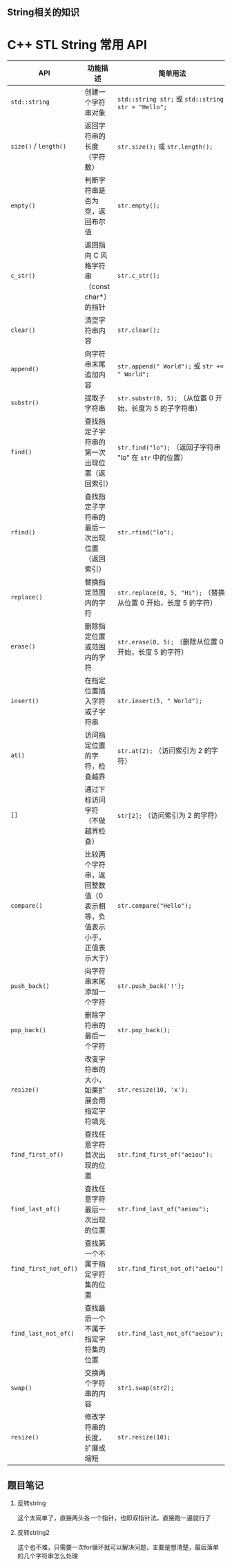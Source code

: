 ## String相关的知识

# C++ STL String 常用 API

| API                   | 功能描述                                                     | 简单用法                                                     |
| --------------------- | ------------------------------------------------------------ | ------------------------------------------------------------ |
| `std::string`         | 创建一个字符串对象                                           | `std::string str;` 或 `std::string str = "Hello";`           |
| `size()` / `length()` | 返回字符串的长度（字符数）                                   | `str.size();` 或 `str.length();`                             |
| `empty()`             | 判断字符串是否为空，返回布尔值                               | `str.empty();`                                               |
| `c_str()`             | 返回指向 C 风格字符串（const char*）的指针                   | `str.c_str();`                                               |
| `clear()`             | 清空字符串内容                                               | `str.clear();`                                               |
| `append()`            | 向字符串末尾追加内容                                         | `str.append(" World");` 或 `str += " World";`                |
| `substr()`            | 提取子字符串                                                 | `str.substr(0, 5);` （从位置 0 开始，长度为 5 的子字符串）   |
| `find()`              | 查找指定子字符串的第一次出现位置（返回索引）                 | `str.find("lo");` （返回子字符串 "lo" 在 `str` 中的位置）    |
| `rfind()`             | 查找指定子字符串的最后一次出现位置（返回索引）               | `str.rfind("lo");`                                           |
| `replace()`           | 替换指定范围内的字符                                         | `str.replace(0, 5, "Hi");` （替换从位置 0 开始，长度 5 的字符） |
| `erase()`             | 删除指定位置或范围内的字符                                   | `str.erase(0, 5);` （删除从位置 0 开始，长度 5 的字符）      |
| `insert()`            | 在指定位置插入字符或子字符串                                 | `str.insert(5, " World");`                                   |
| `at()`                | 访问指定位置的字符，检查越界                                 | `str.at(2);` （访问索引为 2 的字符）                         |
| `[]`                  | 通过下标访问字符（不做越界检查）                             | `str[2];` （访问索引为 2 的字符）                            |
| `compare()`           | 比较两个字符串，返回整数值（0 表示相等，负值表示小于，正值表示大于） | `str.compare("Hello");`                                      |
| `push_back()`         | 向字符串末尾添加一个字符                                     | `str.push_back('!');`                                        |
| `pop_back()`          | 删除字符串的最后一个字符                                     | `str.pop_back();`                                            |
| `resize()`            | 改变字符串的大小，如果扩展会用指定字符填充                   | `str.resize(10, 'x');`                                       |
| `find_first_of()`     | 查找任意字符首次出现的位置                                   | `str.find_first_of("aeiou");`                                |
| `find_last_of()`      | 查找任意字符最后一次出现的位置                               | `str.find_last_of("aeiou");`                                 |
| `find_first_not_of()` | 查找第一个不属于指定字符集的位置                             | `str.find_first_not_of("aeiou");`                            |
| `find_last_not_of()`  | 查找最后一个不属于指定字符集的位置                           | `str.find_last_not_of("aeiou");`                             |
| `swap()`              | 交换两个字符串的内容                                         | `str1.swap(str2);`                                           |
| `resize()`            | 修改字符串的长度，扩展或缩短                                 | `str.resize(10);`                                            |

## 题目笔记

1. 反转string

   这个太简单了，直接两头各一个指针，也即双指针法，直接跑一遍就行了

2. 反转string2

   这个也不难，只需要一次for循环就可以解决问题，主要是想清楚，最后落单的几个字符串怎么处理